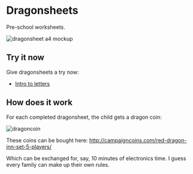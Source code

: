 # Dragonsheets

Pre-school worksheets.

![dragonsheet a4 mockup](http://i.imgur.com/IOEXCNN.jpg)

## Try it now
Give dragonsheets a try now:

* [Intro to letters](https://github.com/Gottwik/dragonsheets/blob/master/bundles/basic_letters_1.pdf)

## How does it work
For each completed dragonsheet, the child gets a dragon coin:

![dragoncoin](http://cdn3.bigcommerce.com/s-prbxb6t0/products/182/images/556/rdi_set__90630.1447984164.800.800.JPG?c=2)

These coins can be bought here: http://campaigncoins.com/red-dragon-inn-set-5-players/

Which can be exchanged for, say, 10 minutes of electronics time. I guess every family can make up their own rules.

